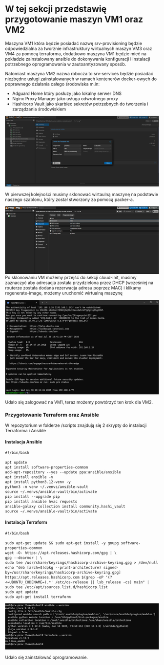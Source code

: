 # W tej sekcji przedstawię przygotowanie maszyn VM1 oraz VM2

 Maszyna VM1 która będzie posiadać nazwę srv-provisioning będzie odpowiedzialna za tworznie infrastruktury wirtualnych maszyn VM3 oraz VM4 za pomocą terraforma, dodatkowo maszyna VM1 będzie mieć na pokładzie zainstalowany ansible do dokonywania konfiguracji i instalacji potrzebnego oprogramowania w zautoamtyzowany sposób.

 Natomiast maszyna VM2 nazwa robocza to srv-services będzie posiadać niezbędne usługi zainstalowanych w ramach kontenerów docker-owych do poprawnego działania całego środowiska m.in:
 - Adguard Home który posłuzy jako lokalny serwer DNS
 - Nginx Proxy Manager jako usługa odwrotnego proxy
 - Hashicorp Vault jako skarbiec sekretów potrzebnych do tworzenia i zarządzania środowiskiem

 ![alt text](./images/clone-vm.png)

 W pierwszej kolejności musimy sklonować wirtaulną maszynę na podstawie naszego szablonu, który został stworzony za pomocą packer-a.

 ![alt text](./images/cloud-init.png)
 Po sklonowaniu VM możemy przejść do sekcji cloud-init, musimy zaznaczyć aby adresacja została przydzielona przez DHCP (wcześniej na routerze została dodana rezerwacja adresu poprzez MAC) i klikamy regenerate-image, możemy uruchomić wirtualną maszynę

![alt text](./images/ssh-login.png)

Udało się zalogować na VM1, teraz możemy powtórzyć ten krok dla VM2.

### Przygotowanie Terraform oraz Ansible 

W repozytorium w folderze /scripts znajdują się 2 skrypty do instalacji Terraforma i Ansible

#### Instalacja Ansible
```
#!/bin/bash

apt update
apt install software-properties-common
add-apt-repository --yes --update ppa:ansible/ansible
apt install ansible -y
apt install python3.12-venv -y
python3 -m venv ~/.venvs/ansible-vault
source ~/.venvs/ansible-vault/bin/activate
pip install --upgrade pip
pip install ansible hvac requests
ansible-galaxy collection install community.hashi_vault
source ~/.venvs/ansible-vault/bin/activate
```

#### Instalacja Terraform

```
#!/bin/bash

sudo apt-get update && sudo apt-get install -y gnupg software-properties-common
wget -O- https://apt.releases.hashicorp.com/gpg | \
gpg --dearmor | \
sudo tee /usr/share/keyrings/hashicorp-archive-keyring.gpg > /dev/null
echo "deb [arch=$(dpkg --print-architecture) signed-by=/usr/share/keyrings/hashicorp-archive-keyring.gpg] https://apt.releases.hashicorp.com $(grep -oP '(?<=UBUNTU_CODENAME=).*' /etc/os-release || lsb_release -cs) main" | sudo tee /etc/apt/sources.list.d/hashicorp.list
sudo apt update
sudo apt-get install terraform
```

![alt text](./images/terraform+ansible.png)

Udało się zainstalować oprogramowanie.